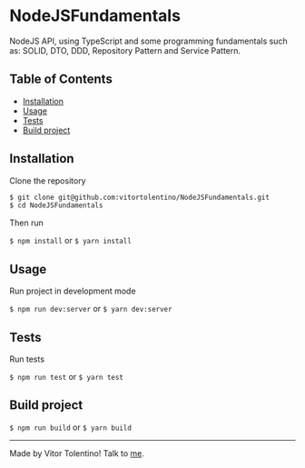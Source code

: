 # NodeJSFundamentals
NodeJS API, using TypeScript and some programming fundamentals such as: SOLID, DTO, DDD, Repository Pattern and Service Pattern.

## Table of Contents

- [Installation](#installation)
- [Usage](#usage)
- [Tests](#tests)
- [Build project](#build-project)

## Installation

Clone the repository

```sh
$ git clone git@github.com:vitortolentino/NodeJSFundamentals.git
$ cd NodeJSFundamentals
```
Then run

`$ npm install` or `$ yarn install`


## Usage

Run project in development mode

`$ npm run dev:server` or `$ yarn dev:server`

## Tests

Run tests

`$ npm run test` or `$ yarn test`


## Build project

`$ npm run build` or `$ yarn build`

---
Made by Vitor Tolentino! Talk to [me](https://www.linkedin.com/in/vitor-rodrigues-dev/).
